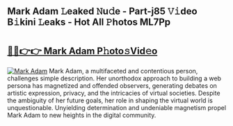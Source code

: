 ## Mark Adam 𝙻eaked 𝙽u𝚍e - Part-j85 𝚅𝚒deo B𝚒kini 𝙻eaks - Hot All 𝙿hotos ML7Pp

# <h2><a href="http://ld0vhjj.urlbe.top/?page=Mark+Adam">🔗🔗👉👉 Mark Adam P𝚑oto𝚜Vid𝚎o</a></h2>

[![Mark Adam](https://i.imgur.com/eBuTRDB.gif)](http://ld0vhjj.urlbe.top/?page=Mark+Adam)
Mark Adam, a multifaceted and contentious person, challenges simple description. Her unorthodox approach to building a web persona has magnetized and offended observers, generating debates on artistic expression, privacy, and the intricacies of virtual societies. Despite the ambiguity of her future goals, her role in shaping the virtual world is unquestionable. Unyielding determination and undeniable magnetism propel Mark Adam to new heights in the digital community.
